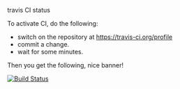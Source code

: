 travis CI status

To activate CI, do the following:

- switch on the repository at https://travis-ci.org/profile
- commit a change.
- wait for some minutes.

Then you get the following, nice banner!

[![Build Status](https://travis-ci.org/kazu-yamamoto/unit-test-example.png?branch=master)](https://travis-ci.org/kazu-yamamoto/unit-test-example)
